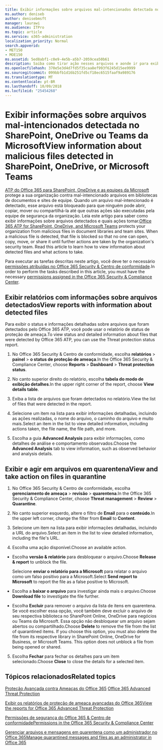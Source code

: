 ```yaml
---
title: Exibir informações sobre arquivos mal-intencionados detectada no SharePoint, OneDrive ou Teams da Microsoft
ms.author: deniseb
author: denisebmsft
manager: laurawi
ms.audience: ITPro
ms.topic: article
ms.service: o365-administration
localization_priority: Normal
search.appverid:
- MET150
- MOE150
ms.assetid: 5ed8abf1-c0e9-4e5b-a5b7-2059cea50b61
description: Saiba como tirar ação nesses arquivos e aonde ir para exibir informações sobre arquivos mal-intencionados detectada no SharePoint, OneDrive ou equipes.
ms.openlocfilehash: 370e5e3d4d7fd5f35caa8ef993f6245d15ee9999
ms.sourcegitcommit: 099bbfb1d16b251fd5cf18ec6515faaf9a989176
ms.translationtype: MT
ms.contentlocale: pt-BR
ms.lasthandoff: 10/09/2018
ms.locfileid: "25454268"
---
```

# <a name="view-information-about-malicious-files-detected-in-sharepoint-onedrive-or-microsoft-teams"></a><span data-ttu-id="03ca8-103">Exibir informações sobre arquivos mal-intencionados detectada no SharePoint, OneDrive ou Teams da Microsoft</span><span class="sxs-lookup"><span data-stu-id="03ca8-103">View information about malicious files detected in SharePoint, OneDrive, or Microsoft Teams</span></span>

<span data-ttu-id="03ca8-p101">[ATP do Office 365 para SharePoint, OneDrive e as equipes da Microsoft](atp-for-spo-odb-and-teams.md) protege a sua organização contra mal-intencionado arquivos em bibliotecas de documentos e sites de equipe. Quando um arquivo mal-intencionado é detectado, esse arquivo está bloqueado para que ninguém pode abrir, copiar, mover ou compartilhá-la até que outras ações são executadas pela equipe de segurança da organização. Leia este artigo para saber como exibir informações sobre arquivos detectados e quais ações tomar.</span><span class="sxs-lookup"><span data-stu-id="03ca8-p101">[Office 365 ATP for SharePoint, OneDrive, and Microsoft Teams](atp-for-spo-odb-and-teams.md) protects your organization from malicious files in document libraries and team sites. When a malicious file is detected, that file is blocked so that no one can open, copy, move, or share it until further actions are taken by the organization's security team. Read this article to learn how to view information about detected files and what actions to take.</span></span> 

<span data-ttu-id="03ca8-107">Para executar as tarefas descritas neste artigo, você deve ter o necessário [permissões atribuídas no Office 365 Security &amp; Centro de conformidade](permissions-in-the-security-and-compliance-center.md).</span><span class="sxs-lookup"><span data-stu-id="03ca8-107">In order to perform the tasks described in this article, you must have the necessary [permissions assigned in the Office 365 Security &amp; Compliance Center](permissions-in-the-security-and-compliance-center.md).</span></span> 
  
## <a name="view-reports-with-information-about-detected-files"></a><span data-ttu-id="03ca8-108">Exibir relatórios com informações sobre arquivos detectados</span><span class="sxs-lookup"><span data-stu-id="03ca8-108">View reports with information about detected files</span></span>

<span data-ttu-id="03ca8-109">Para exibir o status e informações detalhadas sobre arquivos que foram detectados pelo Office 365 ATP, você pode usar o relatório de status de proteção de ameaça.</span><span class="sxs-lookup"><span data-stu-id="03ca8-109">To view status and detailed information about files that were detected by Office 365 ATP, you can use the Threat protection status report.</span></span>
  
1. <span data-ttu-id="03ca8-110">No Office 365 Security &amp; Centro de conformidade, escolha **relatórios** \> **painel** \> **o status de proteção de ameaça**.</span><span class="sxs-lookup"><span data-stu-id="03ca8-110">In the Office 365 Security &amp; Compliance Center, choose **Reports** \> **Dashboard** \> **Threat protection status**.</span></span>
    
2. <span data-ttu-id="03ca8-111">No canto superior direito do relatório, escolha **tabela do modo de exibição detalhes**.</span><span class="sxs-lookup"><span data-stu-id="03ca8-111">In the upper right corner of the report, choose **View details table**.</span></span>
    
3. <span data-ttu-id="03ca8-112">Exiba a lista de arquivos que foram detectados no relatório.</span><span class="sxs-lookup"><span data-stu-id="03ca8-112">View the list of files that were detected in the report.</span></span>
    
4. <span data-ttu-id="03ca8-113">Selecione um item na lista para exibir informações detalhadas, incluindo as ações realizadas, o nome do arquivo, o caminho do arquivo e muito mais.</span><span class="sxs-lookup"><span data-stu-id="03ca8-113">Select an item in the list to view detailed information, including actions taken, the file name, the file path, and more.</span></span>
    
5. <span data-ttu-id="03ca8-114">Escolha a guia **Advanced Analysis** para exibir informações, como detalhes de análise e comportamento observados.</span><span class="sxs-lookup"><span data-stu-id="03ca8-114">Choose the **Advanced Analysis** tab to view information, such as observed behavior and analysis details.</span></span> 
  
## <a name="view-and-take-action-on-files-in-quarantine"></a><span data-ttu-id="03ca8-115">Exibir e agir em arquivos em quarentena</span><span class="sxs-lookup"><span data-stu-id="03ca8-115">View and take action on files in quarantine</span></span>

1. <span data-ttu-id="03ca8-116">No Office 365 Security &amp; Centro de conformidade, escolha **gerenciamento de ameaça** \> **revisão** \> **quarentena**.</span><span class="sxs-lookup"><span data-stu-id="03ca8-116">In the Office 365 Security &amp; Compliance Center, choose **Threat management** \> **Review** \> **Quarantine**.</span></span>
    
2. <span data-ttu-id="03ca8-117">No canto superior esquerdo, altere o filtro de **Email** para o **conteúdo**.</span><span class="sxs-lookup"><span data-stu-id="03ca8-117">In the upper left corner, change the filter from **Email** to **Content**.</span></span>
    
3. <span data-ttu-id="03ca8-118">Selecione um item na lista para exibir informações detalhadas, incluindo a URL do arquivo.</span><span class="sxs-lookup"><span data-stu-id="03ca8-118">Select an item in the list to view detailed information, including the file's URL.</span></span>
    
4. <span data-ttu-id="03ca8-119">Escolha uma ação disponível.</span><span class="sxs-lookup"><span data-stu-id="03ca8-119">Choose an available action.</span></span>
    
  - <span data-ttu-id="03ca8-120">Escolha **versão &amp; relatório** para desbloquear o arquivo.</span><span class="sxs-lookup"><span data-stu-id="03ca8-120">Choose **Release &amp; report** to unblock the file.</span></span> 
    
    <span data-ttu-id="03ca8-121">Selecione **enviar o relatório para a Microsoft** para relatar o arquivo como um falso positivo para a Microsoft.</span><span class="sxs-lookup"><span data-stu-id="03ca8-121">Select **Send report to Microsoft** to report the file as a false positive to Microsoft.</span></span> 
    
  - <span data-ttu-id="03ca8-122">Escolha a **baixar o arquivo** para investigar ainda mais o arquivo.</span><span class="sxs-lookup"><span data-stu-id="03ca8-122">Choose **Download file** to investigate the file further.</span></span> 
    
  - <span data-ttu-id="03ca8-p102">Escolha **Excluir** para remover o arquivo da lista de itens em quarentena. Se você escolher essa opção, você também deve excluir o arquivo de seu respectiva biblioteca no SharePoint Online, OneDrive para negócios ou Teams da Microsoft. Essa opção não desbloquear um arquivo sejam abertos ou compartilhado.</span><span class="sxs-lookup"><span data-stu-id="03ca8-p102">Choose **Delete** to remove the file from the list of quarantined items. If you choose this option, you must also delete the file from its respective library in SharePoint Online, OneDrive for Business, or Microsoft Teams. This option does not unblock a file from being opened or shared.</span></span> 
    
5. <span data-ttu-id="03ca8-126">Escolha **Fechar** para fechar os detalhes para um item selecionado.</span><span class="sxs-lookup"><span data-stu-id="03ca8-126">Choose **Close** to close the details for a selected item.</span></span> 
  
## <a name="related-topics"></a><span data-ttu-id="03ca8-127">Tópicos relacionados</span><span class="sxs-lookup"><span data-stu-id="03ca8-127">Related topics</span></span>

<span data-ttu-id="03ca8-128">[Proteção Avançada contra Ameaças do Office 365](office-365-atp.md) </span><span class="sxs-lookup"><span data-stu-id="03ca8-128">[Office 365 Advanced Threat Protection](office-365-atp.md)</span></span>
  
[<span data-ttu-id="03ca8-129">Exibir os relatórios de proteção de ameaça avançadas do Office 365</span><span class="sxs-lookup"><span data-stu-id="03ca8-129">View the reports for Office 365 Advanced Threat Protection</span></span>](view-reports-for-atp.md)
  
[<span data-ttu-id="03ca8-130">Permissões de segurança do Office 365 &amp; Centro de conformidade</span><span class="sxs-lookup"><span data-stu-id="03ca8-130">Permissions in the Office 365 Security &amp; Compliance Center</span></span>](permissions-in-the-security-and-compliance-center.md)

[<span data-ttu-id="03ca8-131">Gerenciar arquivos e mensagens em quarentena como um administrador no Office 365</span><span class="sxs-lookup"><span data-stu-id="03ca8-131">Manage quarantined messages and files as an administrator in Office 365</span></span>](manage-quarantined-messages-and-files.md)
  

